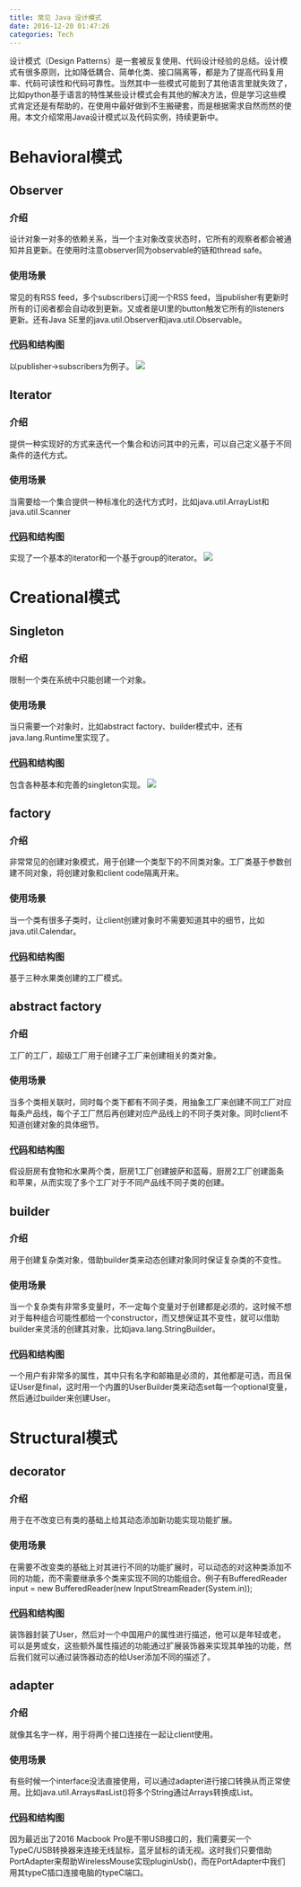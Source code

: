 ```yaml
---
title: 常见 Java 设计模式
date: 2016-12-20 01:47:26
categories: Tech
---
```

设计模式（Design Patterns）是一套被反复使用、代码设计经验的总结。设计模式有很多原则，比如降低耦合、简单化类、接口隔离等，都是为了提高代码复用率、代码可读性和代码可靠性。当然其中一些模式可能到了其他语言里就失效了，比如python基于语言的特性某些设计模式会有其他的解决方法，但是学习这些模式肯定还是有帮助的，在使用中最好做到不生搬硬套，而是根据需求自然而然的使用。本文介绍常用Java设计模式以及代码实例，持续更新中。

<!-- more -->

# Behavioral模式

## Observer
### 介绍
设计对象一对多的依赖关系，当一个主对象改变状态时，它所有的观察者都会被通知并且更新。在使用时注意observer同为observable的链和thread safe。

### 使用场景
常见的有RSS feed，多个subscribers订阅一个RSS feed，当publisher有更新时所有的订阅者都会自动收到更新。又或者是UI里的button触发它所有的listeners更新。还有Java SE里的java.util.Observer和java.util.Observable。

### [代码](https://github.com/zhanghedr/design-pattern/tree/master/src/main/java/com/zhanghedr/observer)和结构图
以publisher->subscribers为例子。
![](/img/java_design_patterns/observer.png)


## Iterator
### 介绍
提供一种实现好的方式来迭代一个集合和访问其中的元素，可以自己定义基于不同条件的迭代方式。

### 使用场景
当需要给一个集合提供一种标准化的迭代方式时，比如java.util.ArrayList和java.util.Scanner

### [代码](https://github.com/zhanghedr/design-pattern/tree/master/src/main/java/com/zhanghedr/iterator)和结构图
实现了一个基本的iterator和一个基于group的iterator。
![](/img/java_design_patterns/iterator.png)


# Creational模式

## Singleton
### 介绍
限制一个类在系统中只能创建一个对象。

### 使用场景
当只需要一个对象时，比如abstract factory、builder模式中，还有java.lang.Runtime里实现了。

### [代码](https://github.com/zhanghedr/design-pattern/tree/master/src/main/java/com/zhanghedr/singleton)和结构图
包含各种基本和完善的singleton实现。
![](/img/java_design_patterns/singleton.png)

## factory
### 介绍
非常常见的创建对象模式，用于创建一个类型下的不同类对象。工厂类基于参数创建不同对象，将创建对象和client code隔离开来。

### 使用场景
当一个类有很多子类时，让client创建对象时不需要知道其中的细节，比如java.util.Calendar。

### [代码](https://github.com/zhanghedr/design-pattern/tree/master/src/main/java/com/zhanghedr/factory)和结构图
基于三种水果类创建的工厂模式。

## abstract factory
### 介绍
工厂的工厂，超级工厂用于创建子工厂来创建相关的类对象。

### 使用场景
当多个类相关联时，同时每个类下都有不同子类，用抽象工厂来创建不同工厂对应每条产品线，每个子工厂然后再创建对应产品线上的不同子类对象。同时client不知道创建对象的具体细节。

### [代码](https://github.com/zhanghedr/design-pattern/tree/master/src/main/java/com/zhanghedr/abstractfactory)和结构图
假设厨房有食物和水果两个类，厨房1工厂创建披萨和蓝莓，厨房2工厂创建面条和苹果，从而实现了多个工厂对于不同产品线不同子类的创建。

## builder
### 介绍
用于创建复杂类对象，借助builder类来动态创建对象同时保证复杂类的不变性。

### 使用场景
当一个复杂类有非常多变量时，不一定每个变量对于创建都是必须的，这时候不想对于每种组合可能性都给一个constructor，而又想保证其不变性，就可以借助builder来灵活的创建其对象，比如java.lang.StringBuilder。

### [代码](https://github.com/zhanghedr/design-pattern/tree/master/src/main/java/com/zhanghedr/builder)和结构图
一个用户有非常多的属性，其中只有名字和邮箱是必须的，其他都是可选，而且保证User是final，这时用一个内置的UserBuilder类来动态set每一个optional变量，然后通过builder来创建User。


# Structural模式

## decorator
### 介绍
用于在不改变已有类的基础上给其动态添加新功能实现功能扩展。

### 使用场景
在需要不改变类的基础上对其进行不同的功能扩展时，可以动态的对这种类添加不同的功能，而不需要继承多个类来实现不同的功能组合。例子有BufferedReader input = new BufferedReader(new InputStreamReader(System.in));

### [代码](https://github.com/zhanghedr/design-pattern/tree/master/src/main/java/com/zhanghedr/decorator)和结构图
装饰器封装了User，然后对一个中国用户的属性进行描述，他可以是年轻或老，可以是男或女，这些额外属性描述的功能通过扩展装饰器来实现其单独的功能，然后我们就可以通过装饰器动态的给User添加不同的描述了。

## adapter
### 介绍
就像其名字一样，用于将两个接口连接在一起让client使用。

### 使用场景
有些时候一个interface没法直接使用，可以通过adapter进行接口转换从而正常使用。比如java.util.Arrays#asList()将多个String通过Arrays转换成List。

### [代码](https://github.com/zhanghedr/design-pattern/tree/master/src/main/java/com/zhanghedr/adapter)和结构图
因为最近出了2016 Macbook Pro是不带USB接口的，我们需要买一个TypeC/USB转换器来连接无线鼠标，蓝牙鼠标的请无视。这时我们只要借助PortAdapter来帮助WirelessMouse实现pluginUsb()，而在PortAdapter中我们用其typeC插口连接电脑的typeC端口。





